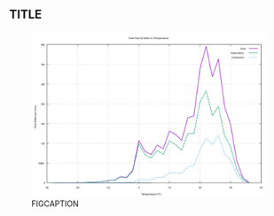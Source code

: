 ## TITLE

<figure class="float-right">
  <a href="../total_hourly_rides_vs_temp_2_total_subs_cust.svg" target="_blank" title="Select image to open full sized chart">
  <img src="../total_hourly_rides_vs_temp_2_total_subs_cust.svg" alt="ALT_TEXT">
  </a>
  <figcaption>
  FIGCAPTION
  </figcaption>
</figure>



